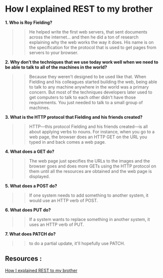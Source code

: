 
# How I explained REST to my brother

**1. Who is Roy Fielding?**

>> He helped write the first web servers, that sent documents across the internet… and then he did a ton of research explaining why the web works the way it does. His name is on the specification for the protocol that is used to get pages from servers to your browser.

**2. Why don’t the techniques that we use today work well when we need to be able to talk to all of the machines in the world?**

>> Because they weren't designed to be used like that. When Fielding and his colleagues started building the web, being able to talk to any machine anywhere in the world was a primary concern. But most of the techniques developers later used to get computers to talk to each other didn't have those requirements. You just needed to talk to a small group of machines.

**3. What is the HTTP protocol that Fielding and his friends created?**

>> HTTP—this protocol Fielding and his friends created—is all about applying verbs to nouns. For instance, when you go to a web page, the browser does an HTTP GET on the URL you typed in and back comes a web page.

**4. What does a GET do?**

>> The web page just specifies the URLs to the images and the browser goes and does more GETs using the HTTP protocol on them until all the resources are obtained and the web page is displayed.

**5. What does a POST do?**

>> If one system needs to add something to another system, it would use an HTTP verb of POST.

**6. What does PUT do?**

>> If a system wants to replace something in another system, it uses an HTTP verb of PUT.

**7. What does PATCH do?**

>> to do a partial update, it'll hopefully use PATCH.



## Resources : 

[How I explained REST to my brother](https://gist.github.com/brookr/5977550)

